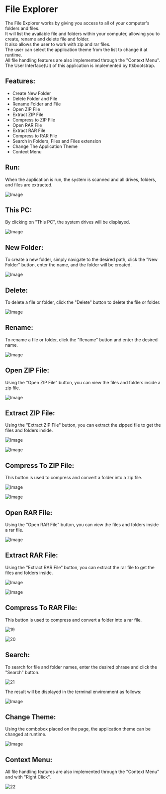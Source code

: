 # File Explorer
The File Explorer works by giving you access to all of your computer's folders and files.\
It will list the available file and folders within your computer, allowing you to create, rename and delete file and folder.\
It also allows the user to work with zip and rar files.\
The user can select the application theme from the list to change it at runtime.\
All file handling features are also implemented through the "Context Menu".\
The User Interface(UI) of this application is implemented by ttkbootstrap.

## Features:
- Create New Folder
- Delete Folder and File
- Rename Folder and File
- Open ZIP File
- Extract ZIP File
- Compress to ZIP File
- Open RAR File
- Extract RAR File
- Compress to RAR File
- Search in Folders, Files and Files extension
- Change The Application Theme
- Context Menu

## Run:
When the application is run, the system is scanned and all drives, folders, and files are extracted.

![Image](https://github.com/user-attachments/assets/f6cd26d6-46d0-470a-be1d-8d855a2eb264)

## This PC:
By clicking on "This PC", the system drives will be displayed.

![Image](https://github.com/user-attachments/assets/7e13a64e-a110-4e13-951b-ea888468816b)

## New Folder:
To create a new folder, simply navigate to the desired path, click the "New Folder" button, enter the name, and the folder will be created.

![Image](https://github.com/user-attachments/assets/96165103-eb16-4ed4-ad01-a2b906bd3ec5)

## Delete:
To delete a file or folder, click the "Delete" button to delete the file or folder.

![Image](https://github.com/user-attachments/assets/7d5ae152-dad5-46e3-a425-b97096cb12d8)

## Rename:
To rename a file or folder, click the "Rename" button and enter the desired name.

![Image](https://github.com/user-attachments/assets/c61282fc-3dbf-416b-9e55-320c00e2891d)

## Open ZIP File:
Using the "Open ZIP File" button, you can view the files and folders inside a zip file.

![Image](https://github.com/user-attachments/assets/a4a54134-6cd1-4733-93b2-e20dbdf01952)

## Extract ZIP File:
Using the "Extract ZIP File" button, you can extract the zipped file to get the files and folders inside.

![Image](https://github.com/user-attachments/assets/56f67e82-7aca-4cfc-946e-d56a0e2633a6)

![Image](https://github.com/user-attachments/assets/391e56e1-ebc1-4370-a0cf-a0b03eb8be50)


## Compress To ZIP File:
This button is used to compress and convert a folder into a zip file.

![Image](https://github.com/user-attachments/assets/2b88b641-fd14-44cb-b942-58b7eca63b5a)

![Image](https://github.com/user-attachments/assets/cc3b080c-c5de-4ffc-b24b-0424459a547c)

## Open RAR File:
Using the "Open RAR File" button, you can view the files and folders inside a rar file.

![Image](https://github.com/user-attachments/assets/0571e13b-0b35-442f-a143-d61a8711cf42)

## Extract RAR File:
Using the "Extract RAR File" button, you can extract the rar file to get the files and folders inside.

![Image](https://github.com/user-attachments/assets/36694159-d218-43b7-804f-279b477ed065)

![Image](https://github.com/user-attachments/assets/216a1a78-d1f9-472f-98e1-29edbaf11f32)

## Compress To RAR File:
This button is used to compress and convert a folder into a rar file.

![19](https://github.com/user-attachments/assets/3cfc3424-859b-4b0d-afd0-c9733366e058)

![20](https://github.com/user-attachments/assets/5ee01498-2217-458c-a03b-bab2ddf8d49e)

## Search:
To search for file and folder names, enter the desired phrase and click the "Search" button.

![21](https://github.com/user-attachments/assets/ee06ef24-b312-4eac-9aba-112e81173b39)

The result will be displayed in the terminal environment as follows:

![Image](https://github.com/user-attachments/assets/2b96cf15-1b29-4d1f-9465-2ca300d96814)

## Change Theme:
Using the combobox placed on the page, the application theme can be changed at runtime.

![Image](https://github.com/user-attachments/assets/afacda28-305b-4297-9060-3894329fdf34)

## Context Menu:
All file handling features are also implemented through the "Context Menu" and with "Right Click".

![22](https://github.com/user-attachments/assets/83ba0d5a-ffcd-4509-8587-bd42bc1c29b5)
